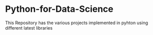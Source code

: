 # Python-for-Data-Science
This Repository has the various projects implemented in pyhton using different latest libraries
